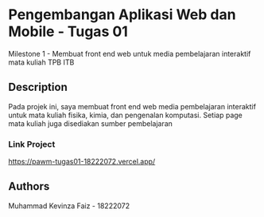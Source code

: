 # Pengembangan Aplikasi Web dan Mobile - Tugas 01

Milestone 1 - Membuat front end web untuk media pembelajaran interaktif mata kuliah TPB ITB

## Description

Pada projek ini, saya membuat front end web media pembelajaran interaktif untuk mata kuliah fisika, kimia, dan pengenalan komputasi. Setiap page mata kuliah juga disediakan sumber pembelajaran

### Link Project

https://pawm-tugas01-18222072.vercel.app/

## Authors

Muhammad Kevinza Faiz - 18222072

